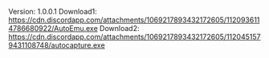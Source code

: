 Version: 1.0.0.1
Download1: https://cdn.discordapp.com/attachments/1069217893432172605/1120936114786680922/AutoEmu.exe
Download2: https://cdn.discordapp.com/attachments/1069217893432172605/1120451579431108748/autocapture.exe
